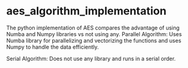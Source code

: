 # aes_algorithm_implementation
The python implementation of AES compares the advantage of using Numba and Numpy libraries vs not using any.
Parallel Algorithm: Uses Numba library for parallelizing and vectorizing the functions and uses Numpy to handle the data efficiently.

Serial   Algorithm: Does not use any library and runs in a serial order.
